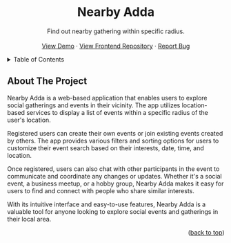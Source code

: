 <div align="center">
  <h1 align="center">Nearby Adda</h1>

  <p align="center">
    Find out nearby gathering within specific radius.
    <br />
    <br />
    <a href="https://nearby-adda.vercel.app/" target="_blank">View Demo</a>
    ·
    <a href="https://github.com/ekamid/nearby-adda-frontend">View Frontend Repository</a>
    ·
    <a href="https://github.com/ekamid/nearby-adda/issues">Report Bug</a>
  </p>
</div>

<!-- TABLE OF CONTENTS -->
<details id="table-of-content">
  <summary>Table of Contents</summary>
  <ol>
    <li>
      <a href="#about-the-project">About The Project</a>
      <ul>
        <li><a href="#built-with">Built With</a></li>
      </ul>
    </li>
  </ol>
</details>

<!-- ABOUT THE PROJECT -->

## About The Project

Nearby Adda is a web-based application that enables users to explore social gatherings and events in their vicinity. The app utilizes location-based services to display a list of events within a specific radius of the user's location.

Registered users can create their own events or join existing events created by others. The app provides various filters and sorting options for users to customize their event search based on their interests, date, time, and location.

Once registered, users can also chat with other participants in the event to communicate and coordinate any changes or updates. Whether it's a social event, a business meetup, or a hobby group, Nearby Adda makes it easy for users to find and connect with people who share similar interests.

With its intuitive interface and easy-to-use features, Nearby Adda is a valuable tool for anyone looking to explore social events and gatherings in their local area.

<p align="right">(<a href="#table-of-content">back to top</a>)</p>
